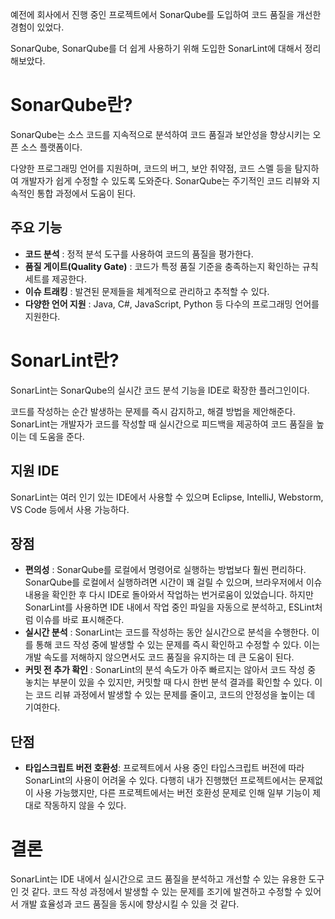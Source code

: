 예전에 회사에서 진행 중인 프로젝트에서 SonarQube를 도입하여 코드 품질을 개선한 경험이 있었다.

SonarQube, SonarQube를 더 쉽게 사용하기 위해 도입한 SonarLint에 대해서 정리해보았다.

# SonarQube란?
SonarQube는 소스 코드를 지속적으로 분석하여 코드 품질과 보안성을 향상시키는 오픈 소스 플랫폼이다.

다양한 프로그래밍 언어를 지원하며, 코드의 버그, 보안 취약점, 코드 스멜 등을 탐지하여 개발자가 쉽게 수정할 수 있도록 도와준다. SonarQube는 주기적인 코드 리뷰와 지속적인 통합 과정에서 도움이 된다.

## 주요 기능
- **코드 분석** : 정적 분석 도구를 사용하여 코드의 품질을 평가한다.
- **품질 게이트(Quality Gate)** : 코드가 특정 품질 기준을 충족하는지 확인하는 규칙 세트를 제공한다.
- **이슈 트래킹** : 발견된 문제들을 체계적으로 관리하고 추적할 수 있다.
- **다양한 언어 지원** : Java, C#, JavaScript, Python 등 다수의 프로그래밍 언어를 지원한다.

# SonarLint란?
SonarLint는 SonarQube의 실시간 코드 분석 기능을 IDE로 확장한 플러그인이다.

코드를 작성하는 순간 발생하는 문제를 즉시 감지하고, 해결 방법을 제안해준다. SonarLint는 개발자가 코드를 작성할 때 실시간으로 피드백을 제공하여 코드 품질을 높이는 데 도움을 준다.

## 지원 IDE
SonarLint는 여러 인기 있는 IDE에서 사용할 수 있으며 Eclipse, IntelliJ, Webstorm, VS Code 등에서 사용 가능하다.

## 장점
- **편의성** : SonarQube를 로컬에서 명령어로 실행하는 방법보다 훨씬 편리하다. SonarQube를 로컬에서 실행하려면 시간이 꽤 걸릴 수 있으며, 브라우저에서 이슈 내용을 확인한 후 다시 IDE로 돌아와서 작업하는 번거로움이 있었습니다. 하지만 SonarLint를 사용하면 IDE 내에서 작업 중인 파일을 자동으로 분석하고, ESLint처럼 이슈를 바로 표시해준다.
- **실시간 분석** : SonarLint는 코드를 작성하는 동안 실시간으로 분석을 수행한다. 이를 통해 코드 작성 중에 발생할 수 있는 문제를 즉시 확인하고 수정할 수 있다. 이는 개발 속도를 저해하지 않으면서도 코드 품질을 유지하는 데 큰 도움이 된다.
- **커밋 전 추가 확인** : SonarLint의 분석 속도가 아주 빠르지는 않아서 코드 작성 중 놓치는 부분이 있을 수 있지만, 커밋할 때 다시 한번 분석 결과를 확인할 수 있다. 이는 코드 리뷰 과정에서 발생할 수 있는 문제를 줄이고, 코드의 안정성을 높이는 데 기여한다.

## 단점
- **타입스크립트 버전 호환성**: 프로젝트에서 사용 중인 타입스크립트 버전에 따라 SonarLint의 사용이 어려울 수 있다.
다행히 내가 진행했던 프로젝트에서는 문제없이 사용 가능했지만, 다른 프로젝트에서는 버전 호환성 문제로 인해 일부 기능이 제대로 작동하지 않을 수 있다.

# 결론
SonarLint는 IDE 내에서 실시간으로 코드 품질을 분석하고 개선할 수 있는 유용한 도구인 것 같다. 코드 작성 과정에서 발생할 수 있는 문제를 조기에 발견하고 수정할 수 있어서 개발 효율성과 코드 품질을 동시에 향상시킬 수 있을 것 같다.